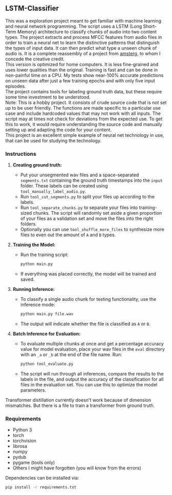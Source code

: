 ## LSTM-Classifier

This was a exploration project meant to get familiar with machine learning and neural network programming. The script uses a LSTM (Long Short-Term Memory) architecture to classify chunks of audio into two content types. The project extracts and process MFCC features from audio files in order to train a neural net to learn the distinctive patterns that distinguish the types of input data. It can then predict what type a unseen chunk of audio is. It is a complete reassembly of a project from [amsterg](https://github.com/amsterg/Podcast-Ad-Detection), to whom I concede the creative credit.\
This version is optimized for home computers. It is less fine-grained and uses lower qualities than the original. Training is fast and can be done in non-painful time on a CPU. My tests show near-100% accurate predictions on unseen data after just a few training epochs and with only five input episodes.\
The project contains tools for labeling ground truth data, but these require some time investment to be understood.\
Note: This is a hobby project. It consists of crude source code that is not set up to be user friendly. The functions are made specific to a particular use case and include hardcoded values that may not work with all inputs. The script may at times not check for deviations from the expected use. To get this to work, it would require understanding the source code and manually setting up and adapting the code for your content.\
This project is an excellent simple example of neural net technology in use, that can be used for studying the technology.

### Instructions

1. **Creating ground truth:**
   - Put your unsegmented wav files and a space-separated `segments.txt` containing the ground truth timestamps into the `input` folder. These labels can be created using `tool_manually_label_audio.py`.
   - Run `tool_cut_segments.py` to split your files up according to the labels.
   - Run `tool_separate_chunks.py` to separate your files into training-sized chunks. The script will randomly set aside a given proportion of your files as a validation set and move the files into the right folders.
   - Optionally you can use `tool_shuffle_more_files` to synthesize more files to even out the amount of `A` and `B` types.
   
2. **Training the Model:**
   - Run the training script:
     ```bash
     python main.py
     ```
   - If everything was placed correctly, the model will be trained and saved.

3. **Running Inference:**
   - To classify a single audio chunk for testing functionality, use the inference mode:
     ```bash
     python main.py file.wav
     ```
   - The output will indicate whether the file is classified as `A` or `B`.

4. **Batch Inference for Evaluation:**
   - To evaluate multiple chunks at once and get a percentage accuracy value for model evaluation, place your wav files in the `eval` directory with an `_a` or `_b` at the end of the file name. Run:
     ```bash
     python tool_evaluate.py
     ```
   - The script will run through all inferences, compare the results to the labels in the file, and output the accuracy of the classification for all files in the evaluation set. You can use this to optimize the model parameters.

Transformer distillation currently doesn't work because of dimension mismatches. But there is a file to train a transformer from ground truth.

### Requirements
- Python 3
- torch
- torchvision
- librosa
- numpy
- pydub
- pygame (tools only)
- Others I might have forgotten (you will know from the errors)

Dependencies can be installed via:
  ```bash
  pip install -r requirements.txt
  ```
